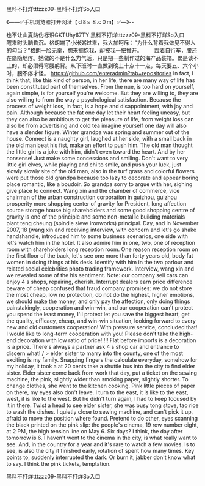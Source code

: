 黑料不打烊tttzzz09-黑料不打烊So入口

《——✅手机浏览器打开网沚【ｄ8ｓ８.c０m】✅—》--

也不让山夏防伪标识GKTUhy67TY
黑料不打烊tttzzz09-黑料不打烊So入口　　醒来时头脑昏沉。格朗端了小米粥过来，我大加呵斥：“为什么背着我做见不得人的勾当？”格朗一脸无辜，想来拥抱我，却被我一把推开。
　　蹬着自行车，腰还在隐隐地疼。她做的不是什么力气活，只是把一些制作过的海产品装箱。累是谈不上的，却必须得弯腰躬背。从下班时一直做到晚上十点十一点，每天要五、六个小时，腰不疼才怪。
https://github.com/enteradmin?tab=repositories
In fact, I think that, like this kind of person, in her life, there are many way of life has been constituted part of themselves.
From the nue, is too hard on yourself, again simple, is for yourself you're welcome.
But they are willing to, they are also willing to from the way a psychological satisfaction.
Because the process of weight loss, in fact, is a hope and disappointment, with joy and pain.
Although because the fat one day let their heart feeling uneasy, but they can also be ambitious to get the pleasure of life, from weight loss can also be from advertising and cold tea imagine yourself one day will also have a slender figure.
Winter grandpa was spring and summer out of the house.
Connect is a naughty girl, laughed at her side, with a small back in the old man beat his fist, make an effort to push him.
The old man thought the little girl is a joke with him, didn't even toward the heart.
And by her nonsense!
Just make some concessions and smiling.
Don't want to very little girl elves, while playing and chi to smile, and push your luck, just slowly slowly site of the old man, also in the turf grass and colorful flowers were put those old grandpa because too lazy to decorate and appear boring place romantic, like a boudoir.
So grandpa sorry to argue with her, sighing give place to connect.
Wang xin and the chamber of commerce, vice chairman of the urban construction corporation in guizhou, guizhou prosperity more shopping center of gravity for President, long affection source storage house big shareholders and some good shopping centre of gravity is one of the principle and some non-metallic building materials plant teng cheung (spindle sieve ironworks) principal.
Day, and in November 2007, 18 (wang xin and receiving interview, with concern and let's go shake handshandle, introduced him to some business scenarios, one side with let's watch him in the hotel.
It also admire him in one, two, one of reception room with shareholders long reception room.
One reason reception room on the first floor of the back, let's see one more than forty years old, body fat women in doing things at his desk.
Identify with him in the two parlour and related social celebrities photo trading framework.
Interview, wang xin and we revealed some of the his sentiment.
Note: our company sell cars can enjoy 4 s shops, repairing, cherish.
Interrupt dealers earn price difference beware of cheap confused that fraud company promises: we do not store the most cheap, low no protection, do not do the highest, higher emotions, we should make the money, and only pay the affection, only doing things painstakingly, cooperation and win-win, and our cooperation can't protect you spend the least money, I'll protect let you save the biggest heart, get the quality, efficacy, cheap, and win-win situation, looking forward to every new and old customers cooperation!
With pressure service, concluded that!
I would like to long-term cooperation with you!
Please don't take the high-end decoration with low ratio of price!!!!!
Flat before imports is a decoration is a price.
There's always a partner ask 4 s shop car and entrance to discern what!
/ > elder sister to marry into the county, one of the most exciting is my family.
Snapping fingers the calculate everyday, somehow for my holiday, it took a at 20 cents take a shuttle bus into the city to find elder sister.
Elder sister come back from work that day, put a ticket on the sewing machine, the pink, slightly wider than smoking paper, slightly shorter.
To change clothes, she went to the kitchen cooking.
Pink little pieces of paper on there, my eyes also don't leave.
I turn to the east, it is like to the east, west, it is like to the west.
But he didn't turn again, I had to keep focused by it in there.
Twist a head to see elder sister, she was busy tong stove, tao rice to wash the dishes.
I quietly close to sewing machine, and can't pick it up, afraid to move the position where found.
Pretend to do other, eyes scanning the black printed on the pink slip: the people's cinema, 19 row number eight, at 2 PM, the high tension line on May 6.
Six days?
I think, the day after tomorrow is 6.
I haven't went to the cinema in the city, is what really want to see.
And, in the country for a year and it's rare to watch a few movies.
Is to see, is also the city it finished early, rotation of spent how many times.
Key points to, suddenly interrupted the dark.
Or burn it, jabber don't know what to say.
I think the pink tickets, temptation.




黑料不打烊tttzzz09-黑料不打烊So入口
